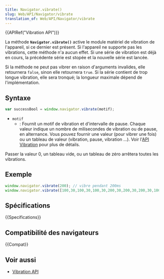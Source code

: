 ```yaml
---
title: Navigator.vibrate()
slug: Web/API/Navigator/vibrate
translation_of: Web/API/Navigator/vibrate
---
```


{{APIRef("Vibration API")}}

La méthode **`Navigator.vibrate()`** active le module matériel de vibration de l'appareil, si ce dernier est présent. Si l'appareil ne supporte pas les vibrations, cette méthode n'a aucun effet. Si une série de vibration est déjà en cours, la précédente série est stopée et la nouvelle série est lancée.

Si la méthode ne peut pas vibrer en raison d'arguments invalides, elle retournera `false`, sinon elle retournera `true`. Si la série contient de trop longue vibration, elle sera tronqué; la longueur maximale dépend de l'implémentation.

## Syntaxe

```js
var successBool = window.navigator.vibrate(motif);
```

- `motif`
  - : Fournit un motif de vibration et d'intervalle de pause. Chaque valeur indique un nombre de milisecondes de vibration ou de pause, en alternance. Vous pouvez fournir une valeur (pour vibrer une fois) ou un tableau de valeur (vibration, pause, vibration ...). Voir l'[API Vibration](/fr/docs/Web/API/Vibration_API) pour plus de détails.

Passer la valeur 0, un tableau vide, ou un tableau de zéro arrêtera toutes les vibrations.

## Exemple

```js
window.navigator.vibrate(200); // vibre pendant 200ms
window.navigator.vibrate([100,30,100,30,100,30,200,30,200,30,200,30,100,30,100,30,100]); // Vibre 'SOS' en Morse.
```

## Spécifications

{{Specifications}}

## Compatibilité des navigateurs

{{Compat}}

## Voir aussi

- [Vibration API](/fr/docs/Web/API/Vibration_API)
